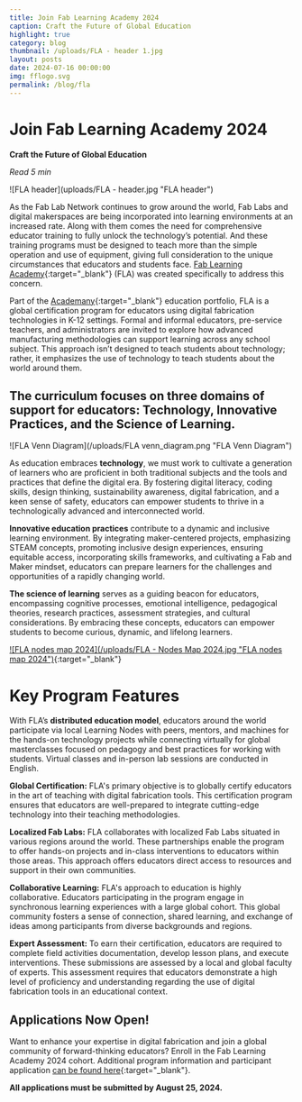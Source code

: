 ```yaml
---
title: Join Fab Learning Academy 2024 
caption: Craft the Future of Global Education
highlight: true
category: blog
thumbnail: /uploads/FLA - header 1.jpg
layout: posts
date: 2024-07-16 00:00:00
img: fflogo.svg
permalink: /blog/fla
---
```


# Join Fab Learning Academy 2024 

**Craft the Future of Global Education**

*Read 5 min*

![FLA header](uploads/FLA - header.jpg "FLA header")

As the Fab Lab Network continues to grow around the world, Fab Labs and digital makerspaces are being incorporated into learning environments at an increased rate. Along with them comes the need for comprehensive educator training to fully unlock the technology’s potential. And these training programs must be designed to teach more than the simple operation and use of equipment, giving full consideration to the unique circumstances that educators and students face. [Fab Learning Academy](https://fla.academany.org/){:target="_blank"} (FLA) was created specifically to address this concern. 

Part of the [Academany](https://academany.org/){:target="_blank"} education portfolio, FLA is a global certification program for educators using digital fabrication technologies in K-12 settings. Formal and informal educators, pre-service teachers, and administrators are invited to explore how advanced manufacturing methodologies can support learning across any school subject. This approach isn’t designed to teach students about technology; rather, it emphasizes the use of technology to teach students about the world around them.

## The curriculum focuses on three domains of support for educators: Technology, Innovative Practices, and the Science of Learning.

![FLA Venn Diagram](/uploads/FLA venn_diagram.png "FLA Venn Diagram")

As education embraces **technology**, we must work to cultivate a generation of learners who are proficient in both traditional subjects and the tools and practices that define the digital era. By fostering digital literacy, coding skills, design thinking, sustainability awareness, digital fabrication, and a keen sense of safety, educators can empower students to thrive in a technologically advanced and interconnected world.

**Innovative education practices** contribute to a dynamic and inclusive learning environment. By integrating maker-centered projects, emphasizing STEAM concepts, promoting inclusive design experiences, ensuring equitable access, incorporating skills frameworks, and cultivating a Fab and Maker mindset, educators can prepare learners for the challenges and opportunities of a rapidly changing world. 

**The science of learning** serves as a guiding beacon for educators, encompassing cognitive processes, emotional intelligence, pedagogical theories, research practices, assessment strategies, and cultural considerations. By embracing these concepts, educators can empower students to become curious, dynamic, and lifelong learners.

[![FLA nodes map 2024](/uploads/FLA - Nodes Map 2024.jpg "FLA nodes map 2024")](https://fla.academany.org/program/#how-can-your-lab-or-organization-become-a-local-learning-node){:target="_blank"}

# Key Program Features

With FLA’s **distributed education model**, educators around the world participate via local Learning Nodes with peers, mentors, and machines for the hands-on technology projects while connecting virtually for global masterclasses focused on pedagogy and best practices for working with students. Virtual classes and in-person lab sessions are conducted in English.

**Global Certification:** FLA's primary objective is to globally certify educators in the art of teaching with digital fabrication tools. This certification program ensures that educators are well-prepared to integrate cutting-edge technology into their teaching methodologies.

**Localized Fab Labs:** FLA collaborates with localized Fab Labs situated in various regions around the world. These partnerships enable the program to offer hands-on projects and in-class interventions to educators within those areas. This approach offers educators direct access to resources and support in their own communities.

**Collaborative Learning:** FLA's approach to education is highly collaborative. Educators participating in the program engage in synchronous learning experiences with a large global cohort. This global community fosters a sense of connection, shared learning, and exchange of ideas among participants from diverse backgrounds and regions.

**Expert Assessment:** To earn their certification, educators are required to complete field activities documentation, develop lesson plans, and execute interventions. These submissions are assessed by a local and global faculty of experts. This assessment requires that educators demonstrate a high level of proficiency and understanding regarding the use of digital fabrication tools in an educational context.

## Applications Now Open!

Want to enhance your expertise in digital fabrication and join a global community of forward-thinking educators? Enroll in the Fab Learning Academy 2024 cohort. Additional program information and participant application [can be found here](https://form.jotform.com/AcademanyFLA/2024-participant-registration){:target="_blank"}.

**All applications must be submitted by August 25, 2024.**
